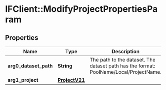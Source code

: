 # IFClient::ModifyProjectPropertiesParam

## Properties
Name | Type | Description | Notes
------------ | ------------- | ------------- | -------------
**arg0_dataset_path** | **String** | The path to the dataset. The dataset path has the format: PoolName/Local/ProjectName.  | 
**arg1_project** | [**ProjectV21**](ProjectV21.md) |  | 


